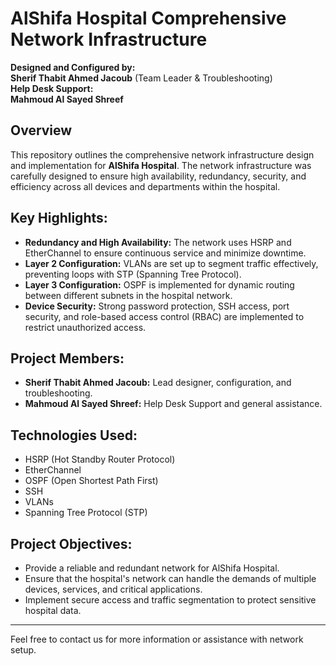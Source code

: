 # AlShifa Hospital Comprehensive Network Infrastructure

**Designed and Configured by:**  
**Sherif Thabit Ahmed Jacoub** (Team Leader & Troubleshooting)  
**Help Desk Support:**  
**Mahmoud Al Sayed Shreef**

## Overview
This repository outlines the comprehensive network infrastructure design and implementation for **AlShifa Hospital**. The network infrastructure was carefully designed to ensure high availability, redundancy, security, and efficiency across all devices and departments within the hospital.

## Key Highlights:
- **Redundancy and High Availability:** The network uses HSRP and EtherChannel to ensure continuous service and minimize downtime.
- **Layer 2 Configuration:** VLANs are set up to segment traffic effectively, preventing loops with STP (Spanning Tree Protocol).
- **Layer 3 Configuration:** OSPF is implemented for dynamic routing between different subnets in the hospital network.
- **Device Security:** Strong password protection, SSH access, port security, and role-based access control (RBAC) are implemented to restrict unauthorized access.

## Project Members:
- **Sherif Thabit Ahmed Jacoub:** Lead designer, configuration, and troubleshooting.
- **Mahmoud Al Sayed Shreef:** Help Desk Support and general assistance.

## Technologies Used:
- HSRP (Hot Standby Router Protocol)
- EtherChannel
- OSPF (Open Shortest Path First)
- SSH
- VLANs
- Spanning Tree Protocol (STP)
  
## Project Objectives:
- Provide a reliable and redundant network for AlShifa Hospital.
- Ensure that the hospital's network can handle the demands of multiple devices, services, and critical applications.
- Implement secure access and traffic segmentation to protect sensitive hospital data.

---

Feel free to contact us for more information or assistance with network setup.
